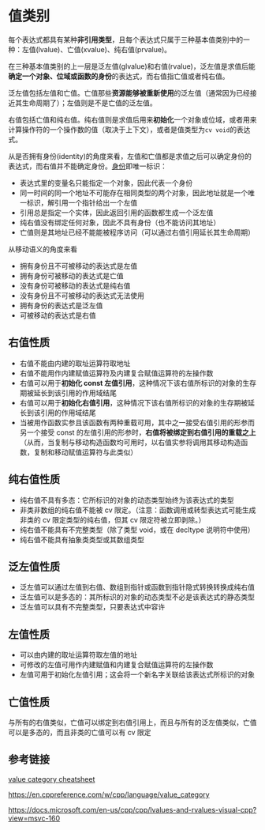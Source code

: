# 值类别

每个表达式都具有某种**非引用类型**，且每个表达式只属于三种基本值类别中的一种：左值(lvalue)、亡值(xvalue)、纯右值(prvalue)。

在三种基本值类别的上一层是泛左值(glvalue)和右值(rvalue)，泛左值是求值后能**确定一个对象、位域或函数的身份**的表达式，而右值指亡值或者纯右值。

泛左值包括左值和亡值。亡值那些**资源能够被重新使用**的泛左值（通常因为已经接近其生命周期了）；左值则是不是亡值的泛左值。

右值包括亡值和纯右值。纯右值则是求值后用来**初始化**一个对象或位域，或者用来计算操作符的一个操作数的值（取决于上下文），或者是值类型为`cv void`的表达式。

从是否拥有身份(identity)的角度来看，左值和亡值都是求值之后可以确定身份的表达式，而右值并不能确定身份。[身份](https://stackoverflow.com/a/53450666/9514052)即唯一标识：

- 表达式里的变量名只能指定一个对象，因此代表一个身份
- 同一时间的同一个地址不可能存在相同类型的两个对象，因此地址就是一个唯一标识，解引用一个指针给出一个左值
- 引用总是指定一个实体，因此返回引用的函数都生成一个泛左值
- 纯右值没有绑定任何对象，因此不具有身份（也不能访问其地址）
- 亡值则是其地址已经不能能被程序访问（可以通过右值引用延长其生命周期）

从移动语义的角度来看

- 拥有身份且不可被移动的表达式是左值
- 拥有身份可被移动的表达式是亡值
- 没有身份可被移动的表达式是纯右值
- 没有身份且不可被移动的表达式无法使用
- 拥有身份的表达式是泛左值
- 可被移动的表达式是右值

## 右值性质

- 右值不能由内建的取址运算符取地址
- 右值不能用作内建赋值运算符及内建复合赋值运算符的左操作数
- 右值可以用于**初始化 const 左值引用**，这种情况下该右值所标识的对象的生存期被延长到该引用的作用域结尾
- 右值可以用于**初始化右值引用**，这种情况下该右值所标识的对象的生存期被延长到该引用的作用域结尾
- 当被用作函数实参且该函数有两种重载可用，其中之一接受右值引用的形参而另一个接受 const 的左值引用的形参时，**右值将被绑定到右值引用的重载之上**（从而，当复制与移动构造函数均可用时，以右值实参将调用其移动构造函数，复制和移动赋值运算符与此类似）

## 纯右值性质

- 纯右值不具有多态：它所标识的对象的动态类型始终为该表达式的类型
- 非类非数组的纯右值不能被 cv 限定。（注意：函数调用或转型表达式可能生成非类的 cv 限定类型的纯右值，但其 cv 限定符被立即剥除。）
- 纯右值不能具有不完整类型（除了类型 void，或在 decltype 说明符中使用）
- 纯右值不能具有抽象类类型或其数组类型

## 泛左值性质

- 泛左值可以通过左值到右值、数组到指针或函数到指针隐式转换转换成纯右值
- 泛左值可以是多态的：其所标识的对象的动态类型不必是该表达式的静态类型
- 泛左值可以具有不完整类型，只要表达式中容许

## 左值性质

- 可以由内建的取址运算符取左值的地址
- 可修改的左值可用作内建赋值和内建复合赋值运算符的左操作数
- 左值可用于初始化左值引用；这会将一个新名字关联给该表达式所标识的对象

## 亡值性质

与所有的右值类似，亡值可以绑定到右值引用上，而且与所有的泛左值类似，亡值可以是多态的，而且非类的亡值可以有 cv 限定


## 参考链接

[value category cheatsheet](https://github.com/jeaye/value-category-cheatsheet/blob/master/value-category-cheatsheet.pdf)

https://en.cppreference.com/w/cpp/language/value_category

https://docs.microsoft.com/en-us/cpp/cpp/lvalues-and-rvalues-visual-cpp?view=msvc-160
